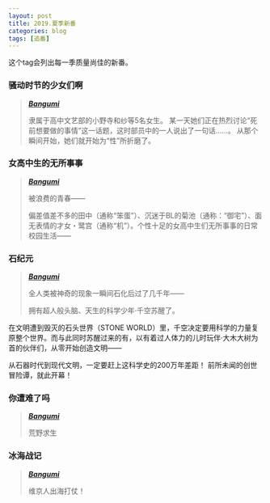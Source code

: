 ```yaml
---
layout: post
title: 2019.夏季新番
categories: blog
tags: [追番]
---
```

这个tag会列出每一季质量尚佳的新番。


### 骚动时节的少女们啊
> [***Bangumi***](http://bangumi.tv/subject/268070)
> 
> 隶属于高中文艺部的小野寺和纱等5名女生。
某一天她们正在热烈讨论“死前想要做的事情”这一话题，这时部员中的一人说出了一句话……。
从那个瞬间开始，她们就开始为“性”所折磨了。

### 女高中生的无所事事
> [***Bangumi***](http://bangumi.tv/subject/265708)
> 
> 被浪费的青春——
> 
> 偏差值差不多的田中（通称“笨蛋”）、沉迷于BL的菊池（通称：“御宅”）、面无表情的才女・鹭宫（通称“机”）。个性十足的女高中生们无所事事的日常校园生活——


### 石纪元
>[***Bangumi***](http://bangumi.tv/subject/266794)
>
>全人类被神奇的现象一瞬间石化后过了几千年——
>
>拥有超人般头脑、天生的科学少年·千空苏醒了。
>
>
在文明遭到毁灭的石头世界（STONE WORLD）里，千空决定要用科学的力量复原整个世界。而与此同时苏醒过来的有，以有着过人体力的儿时玩伴·大木大树为首的伙伴们，从零开始创造文明——
>
从石器时代到现代文明，一定要赶上这科学史的200万年差距！
前所未闻的创世冒险谭，就此开幕！


### 你遭难了吗
>[***Bangumi***](http://bangumi.tv/subject/276187)
>
>荒野求生


### 冰海战记
>[***Bangumi***](http://bangumi.tv/subject/240386)
>
>维京人出海打仗！


